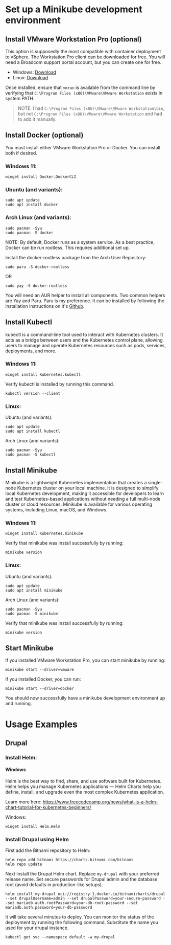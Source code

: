 # Set up a Minikube development environment
## Install VMware Workstation Pro (optional)
This option is supposedly the most compatible with container deployment to vSphere. The Workstation Pro client can be downloaded for free. You will need a Broadcom support portal account, but you can create one for free.

- Windows: [Download](https://support.broadcom.com/group/ecx/productfiles?subFamily=VMware%20Workstation%20Pro&displayGroup=VMware%20Workstation%20Pro%2017.0%20for%20Windows&release=17.6.4&os=&servicePk=&language=EN&freeDownloads=true)
- Linux: [Download](https://support.broadcom.com/group/ecx/productfiles?subFamily=VMware%20Workstation%20Pro&displayGroup=VMware%20Workstation%20Pro%2017.0%20for%20Linux&release=17.6.4&os=&servicePk=&language=EN&freeDownloads=true)

Once installed, ensure that `vmrun` is available from the command line by verifying that `C:\Program Files (x86)\VMware\VMware Workstation` exists in system PATH. 

> NOTE: I had `C:\Program Files (x86)\VMware\VMware Workstation\bin`, but not `C:\Program Files (x86)\VMware\VMware Workstation` and had to add it manually.

## Install Docker (optional)
You must install either VMware Workstation Pro or Docker. You can install both if desired.

### Windows 11:  
```
winget install Docker.DockerCLI
```

### Ubuntu (and variants):  
```
sudo apt update
sudo apt install docker
```

### Arch Linux (and variants):  
```
sudo pacman -Syu
sudo pacman -S docker
```
NOTE: By default, Docker runs as a system service. As a best practice, Docker can be run rootless. This requires additional set up.

Install the docker-rootless package from the Arch User Repository: 
```
sudo paru -S docker-rootless
```
OR
```
sudo yay -S docker-rootless
```
You will need an AUR helper to install all components. Two common helpers are Yay and Paru. Paru is my preference. It can be installed by following the installation instructions on it's [Github](https://github.com/Morganamilo/paru).

## Install Kubectl
kubectl is a command-line tool used to interact with Kubernetes clusters. It acts as a bridge between users and the Kubernetes control plane, allowing users to manage and operate Kubernetes resources such as pods, services, deployments, and more.

### Windows 11: 
```
winget install Kubernetes.kubectl
```
Verify kubectl is installed by running this command.
```
kubectl version --client
```
### Linux:
Ubuntu (and variants):  
```
sudo apt update
sudo apt install kubectl
```

Arch Linux (and variants):
```
sudo pacman -Syu
sudo pacman -S kubectl
```

## Install Minikube
Minikube is a lightweight Kubernetes implementation that creates a single-node Kubernetes cluster on your local machine. It is designed to simplify local Kubernetes development, making it accessible for developers to learn and test Kubernetes-based applications without needing a full multi-node cluster or cloud resources. Minikube is available for various operating systems, including Linux, macOS, and Windows.

### Windows 11:
```
winget install Kubernetes.minikube
```
Verify that minikube was install successfully by running:
```
minikube version
```

### Linux:
Ubuntu (and variants):  
```
sudo apt update
sudo apt install minikube
```

Arch Linux (and variants):
```
sudo pacman -Syu
sudo pacman -S minikube
```
Verify that minikube was install successfully by running:
```
minikube version
```

## Start Minikube
If you installed VMware Workstation Pro, you can start minikube by running: 
```
minikube start --driver=vmware
```
If you installed Docker, you can run: 
```
minikube start --driver=docker
```
You should now successfully have a minikube development environment up and running. 

# Usage Examples
## Drupal
### Install Helm:
#### Windows
Helm is the best way to find, share, and use software built for Kubernetes. Helm helps you manage Kubernetes applications — Helm Charts help you define, install, and upgrade even the most complex Kubernetes application.

Learn more here: https://www.freecodecamp.org/news/what-is-a-helm-chart-tutorial-for-kubernetes-beginners/

Windows: 
```
winget install Helm.Helm
```
### Install Drupal using Helm
First add the Bitnami repository to Helm:
```
helm repo add bitnami https://charts.bitnami.com/bitnami
helm repo update
```
Next Install the Drupal Helm chart. Replace `my-drupal` with your preferred release name. Set secure passwords for Drupal admin and the database root (avoid defaults in production-like setups).
```
helm install my-drupal oci://registry-1.docker.io/bitnamicharts/drupal --set drupalUsername=admin --set drupalPassword=your-secure-password --set mariadb.auth.rootPassword=your-db-root-password --set mariadb.auth.password=your-db-password
```
It will take several minutes to deploy. You can monitor the status of the deployment by running the following command. Substitute the name you used for your drupal instance. 
```
kubectl get svc --namespace default -w my-drupal
``` 